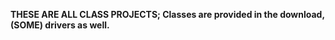 ****THESE ARE ALL CLASS PROJECTS; Classes are provided in the download, (SOME) drivers as well.****
